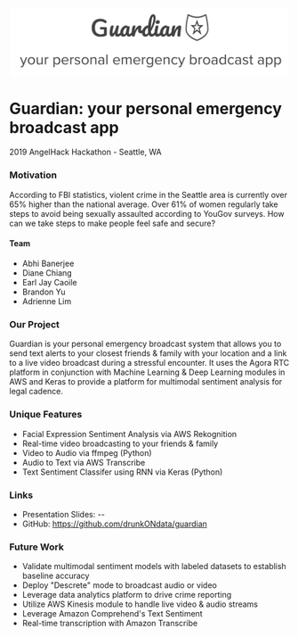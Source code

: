 

<p align="center">
<img src="guardian.png" width=500>
  
# Guardian: your personal emergency broadcast app
2019 AngelHack Hackathon - Seattle, WA

### Motivation
According to FBI statistics, violent crime in the Seattle area is currently over 65% higher than the national average. Over 61% of women regularly take steps to avoid being sexually assaulted according to YouGov surveys. How can we take steps to make people feel safe and secure?

#### Team
* Abhi Banerjee
* Diane Chiang
* Earl Jay Caoile
* Brandon Yu
* Adrienne Lim

### Our Project
Guardian is your personal emergency broadcast system that allows you to send text alerts to your closest friends & family with your location and a link to a live video broadcast during a stressful encounter. It uses the Agora RTC platform in conjunction with Machine Learning & Deep Learning modules in AWS and Keras to provide a platform for multimodal sentiment analysis for legal cadence.

### Unique Features
* Facial Expression Sentiment Analysis via AWS Rekognition
* Real-time video broadcasting to your friends & family
* Video to Audio via ffmpeg (Python)
* Audio to Text via AWS Transcribe
* Text Sentiment Classifer using RNN via Keras (Python)

### Links
- Presentation Slides: --
- GitHub: https://github.com/drunkONdata/guardian

### Future Work
* Validate multimodal sentiment models with labeled datasets to establish baseline accuracy
* Deploy "Descrete" mode to broadcast audio or video
* Leverage data analytics platform to drive crime reporting
* Utilize AWS Kinesis module to handle live video & audio streams
* Leverage Amazon Comprehend's Text Sentiment
* Real-time transcription with Amazon Transcribe
